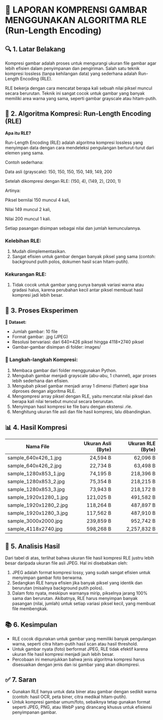 # 📄 LAPORAN KOMPRENSI GAMBAR MENGGUNAKAN ALGORITMA RLE (Run-Length Encoding)

## 🔍 1. Latar Belakang

Kompresi gambar adalah proses untuk mengurangi ukuran file gambar agar lebih efisien dalam penyimpanan dan pengiriman. Salah satu teknik kompresi lossless (tanpa kehilangan data) yang sederhana adalah Run-Length Encoding (RLE).

RLE bekerja dengan cara mencatat berapa kali sebuah nilai piksel muncul secara berurutan. Teknik ini sangat cocok untuk gambar yang banyak memiliki area warna yang sama, seperti gambar grayscale atau hitam-putih.

## 🧠 2. Algoritma Kompresi: Run-Length Encoding (RLE)

**Apa itu RLE?**

Run-Length Encoding (RLE) adalah algoritma kompresi lossless yang menyimpan data dengan cara mendeteksi pengulangan berturut-turut dari elemen yang sama.

Contoh sederhana:

Data asli (grayscale): 150, 150, 150, 150, 149, 149, 200

Setelah dikompresi dengan RLE: (150, 4), (149, 2), (200, 1)

Artinya:

Piksel bernilai 150 muncul 4 kali,

Nilai 149 muncul 2 kali,

Nilai 200 muncul 1 kali.

Setiap pasangan disimpan sebagai nilai dan jumlah kemunculannya.

### Kelebihan RLE:
1. Mudah diimplementasikan.
2. Sangat efisien untuk gambar dengan banyak piksel yang sama (contoh: background putih polos, dokumen hasil scan hitam-putih).

### Kekurangan RLE:
1. Tidak cocok untuk gambar yang punya banyak variasi warna atau gradasi halus, karena perubahan kecil antar piksel membuat hasil kompresi jadi lebih besar.

## 🧪 3. Proses Eksperimen

**📁 Dataset:**

- Jumlah gambar: 10 file
- Format gambar: .jpg (JPEG)
- Resolusi bervariasi: dari 640×426 piksel hingga 4118×2740 piksel
- Gambar-gambar disimpan di folder: images/

### 🔧 Langkah-langkah Kompresi:

1. Membaca gambar dari folder menggunakan Python.
2. Mengubah gambar menjadi grayscale (abu-abu, 1 channel), agar proses lebih sederhana dan efisien.
3. Mengubah piksel gambar menjadi array 1 dimensi (flatten) agar bisa diproses dengan algoritma RLE.
4. Mengompresi array piksel dengan RLE, yaitu mencatat nilai piksel dan berapa kali nilai tersebut muncul secara berurutan.
5. Menyimpan hasil kompresi ke file baru dengan ekstensi .rle.
6. Menghitung ukuran file asli dan file hasil kompresi, lalu dibandingkan.

## 📊 4. Hasil Kompresi

| Nama File                | Ukuran Asli (Byte) | Ukuran RLE (Byte) |
| ------------------------ | -----------------: | ----------------: |
| sample\_640x426\_1.jpg   |           24,594 B |          62,096 B |
| sample\_640x426\_2.jpg   |           22,734 B |          63,498 B |
| sample\_1280x853\_1.jpg  |           74,195 B |         218,396 B |
| sample\_1280x853\_2.jpg  |           75,354 B |         218,215 B |
| sample\_1280x853\_3.jpg  |           73,943 B |         218,172 B |
| sample\_1920x1280\_1.jpg |          121,025 B |         491,582 B |
| sample\_1920x1280\_2.jpg |          118,264 B |         487,897 B |
| sample\_1920x1280\_3.jpg |          117,562 B |         487,910 B |
| sample\_3000x2000.jpg    |          239,859 B |         952,742 B |
| sample\_4118x2740.jpg    |          598,268 B |       2,257,832 B |

## 📌 5. Analisis Hasil

Dari tabel di atas, terlihat bahwa ukuran file hasil kompresi RLE justru lebih besar daripada ukuran file asli JPEG. Hal ini disebabkan oleh:
1. JPEG adalah format kompresi lossy, yang sudah sangat efisien untuk menyimpan gambar foto berwarna.
2. Sedangkan RLE hanya efisien jika banyak piksel yang identik dan berurutan (misalnya background putih polos).
3. Dalam foto nyata, meskipun warnanya mirip, pikselnya jarang 100% sama dan berurutan. Akibatnya, RLE harus menyimpan banyak pasangan (nilai, jumlah) untuk setiap variasi piksel kecil, yang membuat file membengkak.

## 📚 6. Kesimpulan
- RLE cocok digunakan untuk gambar yang memiliki banyak pengulangan warna, seperti citra hitam-putih hasil scan atau hasil threshold.
- Untuk gambar nyata (foto) berformat JPEG, RLE tidak efektif karena ukuran file hasil kompresi menjadi jauh lebih besar.
- Percobaan ini menunjukkan bahwa jenis algoritma kompresi harus disesuaikan dengan jenis dan isi gambar yang akan dikompresi.

## ✅ 7. Saran
- Gunakan RLE hanya untuk data biner atau gambar dengan sedikit warna (contoh: hasil OCR, peta biner, citra medikal hitam-putih).
- Untuk kompresi gambar umum/foto, sebaiknya tetap gunakan format seperti JPEG, PNG, atau WebP yang dirancang khusus untuk efisiensi penyimpanan gambar.